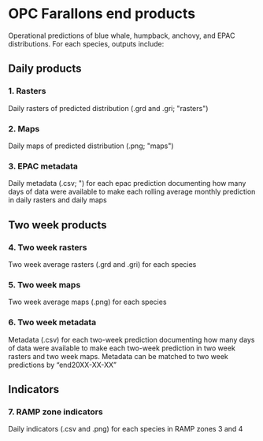 # OPC Farallons end products  
Operational predictions of blue whale, humpback, anchovy, and EPAC distributions.
For each species, outputs include:  

## Daily products  
### 1. Rasters  
Daily rasters of predicted distribution (.grd and .gri; "rasters")   
### 2. Maps  
Daily maps of predicted distribution (.png; "maps")   
### 3. EPAC metadata  
Daily metadata (.csv; ") for each epac prediction documenting how many days of data were available to make each rolling average monthly prediction in daily rasters and daily maps  

## Two week products  
### 4. Two week rasters  
Two week average rasters (.grd and .gri) for each species  
### 5. Two week maps  
Two week average maps (.png) for each species  
### 6. Two week metadata  
Metadata (.csv) for each two-week prediction documenting how many days of data were available to make each two-week prediction in two week rasters and two week maps. Metadata can be matched to two week predictions by “end20XX-XX-XX”  

## Indicators  
### 7. RAMP zone indicators  
Daily indicators (.csv and .png) for each species in RAMP zones 3 and 4    
